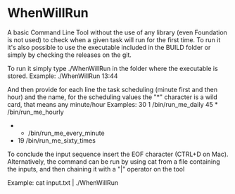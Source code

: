 # WhenWillRun

A basic Command Line Tool without the use of any library (even Foundation is not used) to check when a given task will run for the first time.
To run it it's also possible to use the executable included in the BUILD folder or simply by checking the releases on the git.

To run it simply type ./WhenWillRun <simulated time in HH:MM format> in the folder where the executable is stored.
Example: ./WhenWillRun 13:44

And then provide for each line the task scheduling (minute first and then hour) and the name, for the scheduling values the "*" character is a wild card, that means any minute/hour
Examples:
30 1 /bin/run_me_daily
45 * /bin/run_me_hourly
* * /bin/run_me_every_minute
* 19 /bin/run_me_sixty_times

To conclude the input sequence insert the EOF character (CTRL+D on Mac).
Alternatively, the command can be run by using cat from a file containing the inputs, and then chaining it with a "|" operator on the tool

Example:
cat input.txt | ./WhenWillRun <simulated current time>

